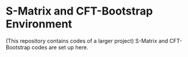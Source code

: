 # S-Matrix and CFT-Bootstrap Environment

(This repository contains codes of a larger project)
S-Matrix and CFT-Bootstrap codes are set up here.
